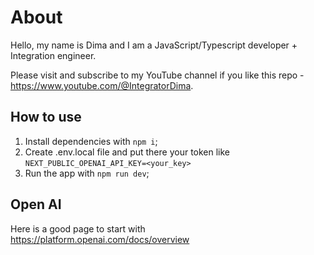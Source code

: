 # About
Hello, my name is Dima and I am a JavaScript/Typescript developer + Integration engineer.

Please visit and subscribe to my YouTube channel if you like this repo - https://www.youtube.com/@IntegratorDima.

## How to use
1. Install dependencies with `npm i`;
2. Create .env.local file and put there your token like `NEXT_PUBLIC_OPENAI_API_KEY=<your_key>`
3. Run the app with `npm run dev`;

## Open AI
Here is a good page to start with https://platform.openai.com/docs/overview